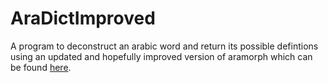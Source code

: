 # AraDictImproved

A program to deconstruct an arabic word and return its possible defintions using an updated and hopefully improved version of aramorph which can be found [here](https://github.com/gitGNU/gnu_aramorph).

